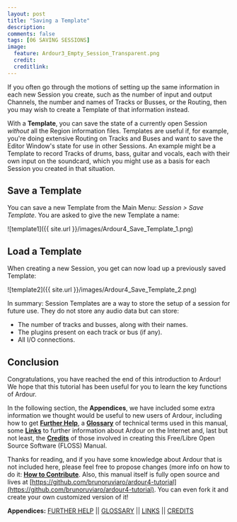```yaml
---
layout: post
title: "Saving a Template"
description:
comments: false 
tags: [06 SAVING SESSIONS]
image:
  feature: Ardour3_Empty_Session_Transparent.png
  credit:  
  creditlink:  
---
```


If you often go through the motions of setting up the same information
in each new Session you create, such as the number of input and output
Channels, the number and names of Tracks or Busses, or the Routing, then
you may wish to create a Template of that information instead.

With a **Template**, you can save the state of a currently open Session
*without* all the Region information files. Templates are useful if, for
example, you're doing extensive Routing on Tracks and Buses and want to
save the Editor Window's state for use in other Sessions. An example
might be a Template to record Tracks of drums, bass, guitar and vocals,
each with their own input on the soundcard, which you might use as a
basis for each Session you created in that situation. 

## Save a Template

You can save a new Template from the Main Menu: *Session > Save Template*. You are asked to give the new Template a name:

![template1]({{ site.url }}/images/Ardour4_Save_Template_1.png)

## Load a Template

When creating a new Session, you get can now load up a previously saved Template:

![template2]({{ site.url }}/images/Ardour4_Save_Template_2.png)

In summary: Session Templates are a way to store the setup of a session for future use. They do not store any audio data but can store:

* The number of tracks and busses, along with their names.
* The plugins present on each track or bus (if any).
* All I/O connections.

## Conclusion

Congratulations, you have reached the end of this introduction to Ardour! We hope that this tutorial has been useful for you to learn the key functions of Ardour.

In the following section, the **Appendices**, we have included some
extra information we thought would be useful to new users of Ardour,
including how to get [**Further Help**](../further-help), a [**Glossary**](../glossary) of technical terms
used in this manual, some [**Links**](../links) to further information about Ardour
on the Internet and, last but not least, the [**Credits**](../credits) of those
involved in creating this Free/Libre Open Source Software (FLOSS) Manual.

Thanks for reading, and if you have some knowledge about Ardour that is
not included here, please feel free to propose changes (more info on how to do it: [**How to Contribute**](../how-to-contribute-0/). Also, this manual itself is fully open source and lives at [https://github.com/brunoruviaro/ardour4-tutorial](https://github.com/brunoruviaro/ardour4-tutorial). You can even fork it and create your own customized version of it!

**Appendices:**
[FURTHER HELP](../further-help)   ||
[GLOSSARY](../glossary)   ||
[LINKS](../links)   ||
[CREDITS](../credits)
